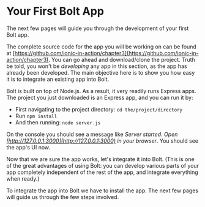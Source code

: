 # Your First Bolt App

The next few pages will guide you through the development of your first Bolt app.

The complete source code for the app you will be working on can be found at  [https://github.com/ionic-in-action/chapter3](https://github.com/ionic-in-action/chapter3). You can go ahead and download/clone the project. Truth be told, you won't be _developing_ any app in this section, as the app has already been developed. The main objective here is to show you how easy it is to integrate an existing app into Bolt.

Bolt is built on top of Node.js. As a result, it very readily runs Express apps. The project you just downloaded is an Express app, and you can run it by:

* First navigating to the project directory: `cd the/project/directory`
* Run `npm install`
* And then running: `node server.js`

On the console you should see a message like _Server started. Open _[http://127.0.0.1:3000](http://127.0.0.1:3000)_ in your browser_. You should see the app's UI now.

Now that we are sure the app works, let's integrate it into Bolt. \(This is one of the great advantages of using Bolt: you can develop various parts of your app completely independent of the rest of the app, and integrate everything when ready.\)

To integrate the app into Bolt we have to install the app. The next few pages will guide us through the few steps involved.


